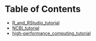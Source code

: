 # Table of Contents

- [R\_and\_RStudio\_tutorial](R_and_RStudio_tutorial/document.md)
- [NCBI\_tutorial](NCBI_tutorial/document.md)
- [high-performance\_computing\_tutorial](high-performance_computing_tutorial/document.md)
